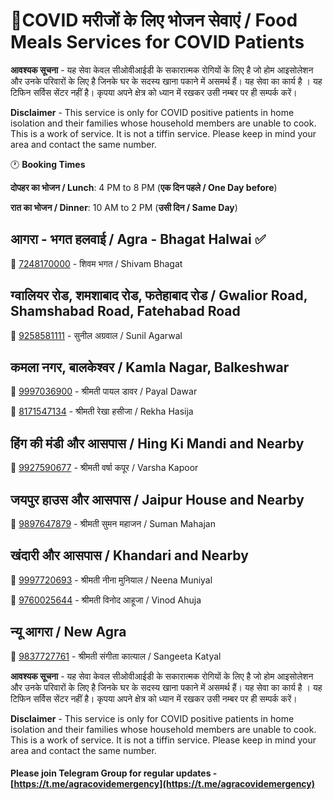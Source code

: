 # 🥗COVID मरीजों के लिए भोजन सेवाएं / Food Meals Services for COVID Patients

**आवश्यक सूचना** - यह सेवा केवल सीओवीआईडी के सकारात्मक रोगियों के लिए है जो होम आइसोलेशन और उनके परिवारों के लिए है जिनके घर के सदस्य खाना पकाने में असमर्थ हैं। यह सेवा का कार्य है । यह टिफिन सर्विस सेंटर नहीं है। कृपया अपने क्षेत्र को ध्यान में रखकर उसी नम्बर पर ही सम्पर्क करें। 

**Disclaimer** - This service is only for COVID positive patients in home isolation and their families whose household members are unable to cook. This is a work of service. It is not a tiffin service. Please keep in mind your area and contact the same number.

🕐 **Booking Times**

**दोपहर का भोजन / Lunch**: 4 PM to 8 PM \(**एक दिन पहले / One Day before**\)

**रात का भोजन / Dinner**: 10 AM to 2 PM \(**उसी दिन / Same Day**\)

## आगरा - भगत हलवाई / Agra - Bhagat Halwai ✅

📱 [7248170000](tel:7248170000) - शिवम भगत / Shivam Bhagat

## ग्वालियर रोड, शमशाबाद रोड, फतेहाबाद रोड / Gwalior Road, Shamshabad Road, Fatehabad Road

📱 [9258581111](tel:9258581111) - सुनील अग्रवाल / Sunil Agarwal

## कमला नगर, बालकेश्वर / Kamla Nagar, Balkeshwar

📱 [9997036900](tel:9997036900) - श्रीमती पायल डावर / Payal Dawar

📱 [8171547134](tel:8171547134) - श्रीमती रेखा हसीजा / Rekha Hasija

## हिंग की मंडी और आसपास / Hing Ki Mandi and Nearby

📱 [9927590677](tel:9927590677) - श्रीमती वर्षा कपूर / Varsha Kapoor

## जयपुर हाउस और आसपास / Jaipur House and Nearby

📱 [9897647879](tel:9897647879) - श्रीमती सुमन महाजन / Suman Mahajan

## खंदारी और आसपास / Khandari and Nearby

📱 [9997720693](tel:9997720693) - श्रीमती नीना मुनियाल / Neena Muniyal

📱 [9760025644](tel:9760025644) - श्रीमती विनोद आहूजा / Vinod Ahuja

## न्यू आगरा / New Agra

📱 [9837727761](tel:9837727761) - श्रीमती संगीता कात्याल / Sangeeta Katyal



**आवश्यक सूचना** - यह सेवा केवल सीओवीआईडी के सकारात्मक रोगियों के लिए है जो होम आइसोलेशन और उनके परिवारों के लिए है जिनके घर के सदस्य खाना पकाने में असमर्थ हैं। यह सेवा का कार्य है । यह टिफिन सर्विस सेंटर नहीं है। कृपया अपने क्षेत्र को ध्यान में रखकर उसी नम्बर पर ही सम्पर्क करें। 

**Disclaimer** - This service is only for COVID positive patients in home isolation and their families whose household members are unable to cook. This is a work of service. It is not a tiffin service. Please keep in mind your area and contact the same number.

#### Please join Telegram Group for regular updates - [https://t.me/agracovidemergency](https://t.me/agracovidemergency)

